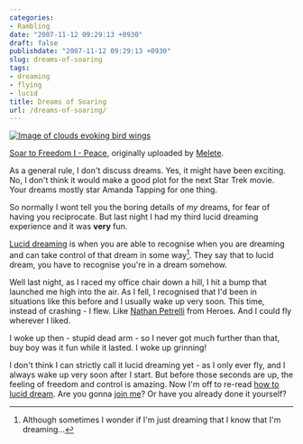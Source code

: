```yaml
---
categories:
- Rambling
date: "2007-11-12 09:29:13 +0930"
draft: false
publishdate: "2007-11-12 09:29:13 +0930"
slug: dreams-of-soaring
tags:
- dreaming
- flying
- lucid
title: Dreams of Soaring
url: /dreams-of-soaring/
---
```

[![Image of clouds evoking bird wings](//farm1.static.flickr.com/18/23076940_417930af8c_m_d.jpg)](http://www.flickr.com/photos/christinamatheson/23076940/ "photo sharing")

[Soar to Freedom I - Peace](http://www.flickr.com/photos/christinamatheson/23076940/), originally uploaded by [Melete](http://www.flickr.com/people/christinamatheson/).

As a general rule, I don't discuss dreams. Yes, it might have been exciting. No, I don't think it would make a good plot for the next Star Trek movie. Your dreams mostly star Amanda Tapping for one thing.

So normally I wont tell you the boring details of *my* dreams, for fear of having you reciprocate. But last night I had my third lucid dreaming experience and it was **very** fun.

[Lucid dreaming](http://en.wikipedia.org/wiki/Lucid_dreaming "Wikipedia entry on lucid dreaming") is when you are able to recognise when you are dreaming and can take control of that dream in some way[^1]. They say that to lucid dream, you have to recognise you're in a dream somehow.

Well last night, as I raced my office chair down a hill, I hit a bump that launched me high into the air. As I fell, I recognised that I'd been in situations like this before and I usually wake up very soon. This time, instead of crashing - I flew. Like [Nathan Petrelli](http://en.wikipedia.org/wiki/Nathan_Petrelli "Wikipedia entry on Heroes character Nathan Petrelli") from Heroes. And I could fly wherever I liked.

I woke up then - stupid dead arm - so I never got much further than that, buy boy was it fun while it lasted. I woke up grinning!

I don't think I can strictly call it lucid dreaming yet - as I only ever fly, and I always wake up very soon after I start. But before those seconds are up, the feeling of freedom and control is amazing. Now I'm off to re-read [how to lucid dream](http://www.wikihow.com/Lucid-Dream "Wikihow entry on lucid dreaming"). Are you gonna [join me](http://brain.web-us.com/lucid/luciddreamingFAQ.htm "Frequently asked questions on lucid dreaming")? Or have you already done it yourself?

[^1]: Although sometimes I wonder if I'm just dreaming that I know that I'm dreaming...
